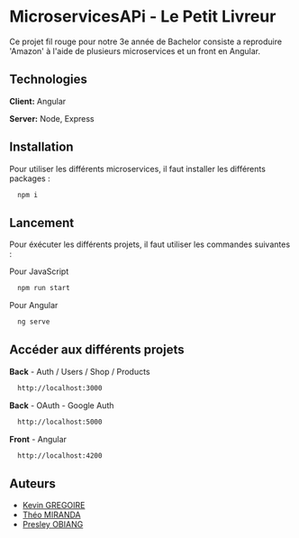 
# MicroservicesAPi - Le Petit Livreur

Ce projet fil rouge pour notre 3e année de Bachelor consiste a reproduire 'Amazon' à l'aide de plusieurs microservices et un front en Angular.


## Technologies

**Client:** Angular

**Server:** Node, Express


## Installation

Pour utiliser les différents microservices, il faut installer les différents packages :

```bash
  npm i
```
    
## Lancement

Pour éxécuter les différents projets, il faut utiliser les commandes suivantes :


Pour JavaScript
```bash
  npm run start
```


Pour Angular
```bash
  ng serve
```
## Accéder aux différents projets

**Back** - Auth / Users / Shop / Products
```bash
  http://localhost:3000
```


**Back** - OAuth - Google Auth
```bash
  http://localhost:5000
```


**Front** - Angular
```bash
  http://localhost:4200
```


## Auteurs

- [Kevin GREGOIRE](https://www.github.com/Laxyny)
- [Théo MIRANDA](https://www.github.com/Mirandos)
- [Presley OBIANG](https://www.github.com/OBIANG5)

